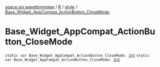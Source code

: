 [space.siy.waveformview](../../index.md) / [R](../index.md) / [style](index.md) / [Base_Widget_AppCompat_ActionButton_CloseMode](./-base_-widget_-app-compat_-action-button_-close-mode.md)

# Base_Widget_AppCompat_ActionButton_CloseMode

`static var Base_Widget_AppCompat_ActionButton_CloseMode: `[`Int`](https://kotlinlang.org/api/latest/jvm/stdlib/kotlin/-int/index.html)
`static var Base_Widget_AppCompat_ActionButton_CloseMode: `[`Int`](https://kotlinlang.org/api/latest/jvm/stdlib/kotlin/-int/index.html)